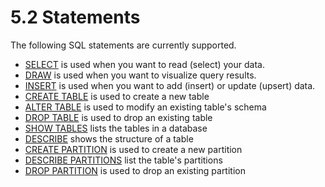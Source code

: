 5.2 Statements
===============

The following SQL statements are currently supported.

  - [SELECT](./select/) is used when you want to read (select) your data.
  - [DRAW](./draw/) is used when you want to visualize query results.
  - [INSERT](./insert/) is used when you want to add (insert) or update (upsert) data.
  - [CREATE TABLE](./create-table/) is used to create a new table
  - [ALTER TABLE](./alter-table/) is used to modify an existing table's schema
  - [DROP TABLE](./drop-table/) is used to drop an existing table
  - [SHOW TABLES](./show-tables/) lists the tables in a database
  - [DESCRIBE](./describe/) shows the structure of a table
  - [CREATE PARTITION](./create-partition/) is used to create a new partition
  - [DESCRIBE PARTITIONS](./describe-partitions/) list the table's partitions
  - [DROP PARTITION](./drop-partition/) is used to drop an existing partition


